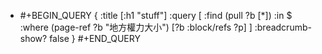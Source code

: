 - #+BEGIN_QUERY
  {
  :title [:h1 "stuff"]
  :query [
   :find (pull ?b [*])
         :in $ 
         :where
         (page-ref ?b "地方權力大小")
         [?b :block/refs ?p]
  ]
  :breadcrumb-show? false
  }
  #+END_QUERY